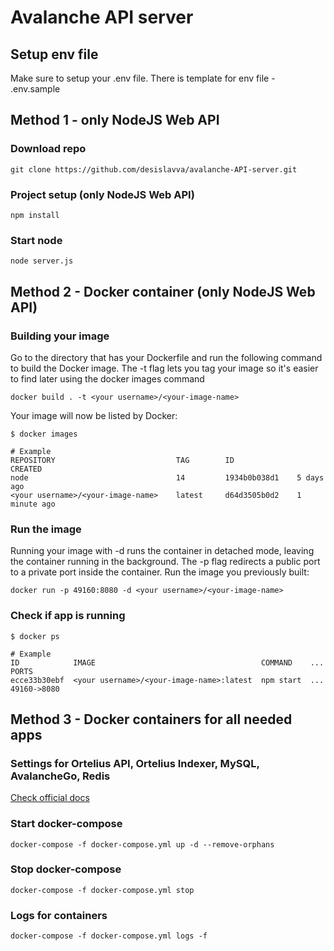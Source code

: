 # Avalanche API server

## Setup env file
Make sure to setup your .env file. There is template for env file - .env.sample

## Method 1 - only NodeJS Web API

### Download repo
`git clone https://github.com/desislavva/avalanche-API-server.git`

### Project setup (only NodeJS Web API)
```
npm install
```

### Start node
```
node server.js
```

## Method 2 - Docker container (only NodeJS Web API)

### Building your image
Go to the directory that has your Dockerfile and run the following command to build the Docker image. The -t flag lets you tag your image so it's easier to find later using the docker images command
```
docker build . -t <your username>/<your-image-name>
```

Your image will now be listed by Docker:
```
$ docker images

# Example
REPOSITORY                      	 TAG        ID              CREATED
node                            	 14         1934b0b038d1    5 days ago
<your username>/<your-image-name>    latest     d64d3505b0d2    1 minute ago
```

### Run the image
Running your image with -d runs the container in detached mode, leaving the container running in the background. The -p flag redirects a public port to a private port inside the container. Run the image you previously built:
```
docker run -p 49160:8080 -d <your username>/<your-image-name>
```

### Check if app is running
```
$ docker ps

# Example
ID            IMAGE                                		COMMAND    ...   PORTS
ecce33b30ebf  <your username>/<your-image-name>:latest  npm start  ...   49160->8080
```

## Method 3 - Docker containers for all needed apps

### Settings for Ortelius API, Ortelius Indexer, MySQL, AvalancheGo, Redis
[Check official docs](https://github.com/ava-labs/ortelius/tree/master/docs)

### Start docker-compose
`docker-compose -f docker-compose.yml up -d --remove-orphans`

### Stop docker-compose
`docker-compose -f docker-compose.yml stop`

### Logs for containers
`docker-compose -f docker-compose.yml logs -f`